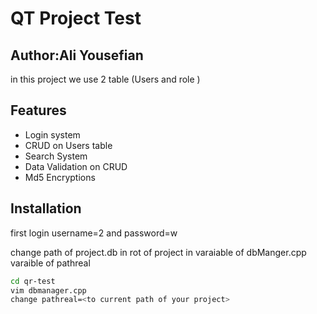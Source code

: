 # QT Project Test 
## Author:Ali Yousefian


 in this project we use 2 table (Users and role )


## Features

- Login system 
- CRUD on Users table
- Search  System 
- Data Validation on CRUD
- Md5 Encryptions

## Installation
first login username=2 and password=w



change path of project.db in rot of project in varaiable of dbManger.cpp varaible of pathreal
```sh
cd qr-test
vim dbmanager.cpp
change pathreal=<to current path of your project>
```

